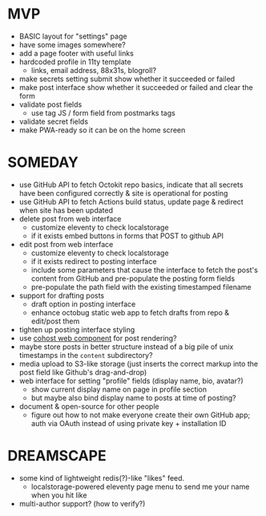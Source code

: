 # MVP

- BASIC layout for "settings" page
- have some images somewhere?
- add a page footer with useful links
- hardcoded profile in 11ty template
  - links, email address, 88x31s, blogroll?
- make secrets setting submit show whether it succeeded or failed
- make post interface show whether it succeeded or failed and clear the form
- validate post fields
  - use tag JS / form field from postmarks tags
- validate secret fields
- make PWA-ready so it can be on the home screen

# SOMEDAY

- use GitHub API to fetch Octokit repo basics, indicate that all secrets have been configured correctly & site is operational for posting
- use GitHub API to fetch Actions build status, update page & redirect when site has been updated
- delete post from web interface
  - customize eleventy to check localstorage
  - if it exists embed buttons in forms that POST to github API
- edit post from web interface
  - customize eleventy to check localstorage
  - if it exists redirect to posting interface
  - include some parameters that cause the interface to fetch the post's content from GitHub and pre-populate the posting form fields
  - pre-populate the path field with the existing timestamped filename
- support for drafting posts
  - draft option in posting interface
  - enhance octobug static web app to fetch drafts from repo & edit/post them
- tighten up posting interface styling
- use [cohost web component](https://cohost-web-component.meow.garden/) for post rendering?
- maybe store posts in better structure instead of a big pile of unix timestamps in the `content` subdirectory?
- media upload to S3-like storage (just inserts the correct markup into the post field like Github's drag-and-drop)
- web interface for setting "profile" fields (display name, bio, avatar?)
  - show current display name on page in profile section
  - but maybe also bind display name to posts at time of posting?
- document & open-source for other people
  - figure out how to not make everyone create their own GitHub app; auth via OAuth instead of using private key + installation ID

# DREAMSCAPE

- some kind of lightweight redis(?)-like "likes" feed.
  - localstorage-powered eleventy page menu to send me your name when you hit like
- multi-author support? (how to verify?)
